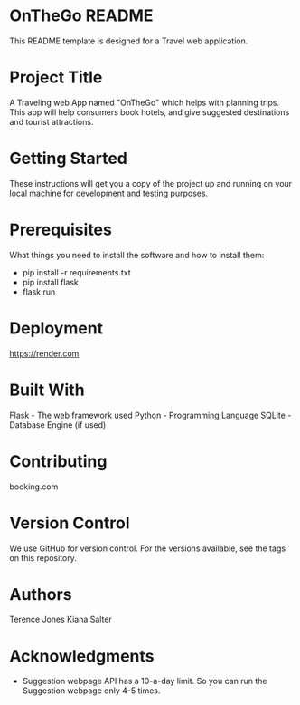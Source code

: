 
# OnTheGo README 
This README template is designed for a Travel web application. 

# Project Title
A Traveling web App named "OnTheGo" which helps with planning trips. This app will help consumers book hotels, and give suggested destinations and tourist attractions.

# Getting Started
These instructions will get you a copy of the project up and running on your local machine for development and testing purposes.

# Prerequisites
What things you need to install the software and how to install them:

- pip install -r requirements.txt
- pip install flask
- flask run

# Deployment

https://render.com

# Built With
Flask - The web framework used
Python - Programming Language
SQLite - Database Engine (if used)

# Contributing
booking.com


# Version Control
We use GitHub for version control. For the versions available, see the tags on this repository.

# Authors
Terence Jones
Kiana Salter


# Acknowledgments
- Suggestion webpage API has a 10-a-day limit. So you can run the Suggestion webpage only 4-5 times.

